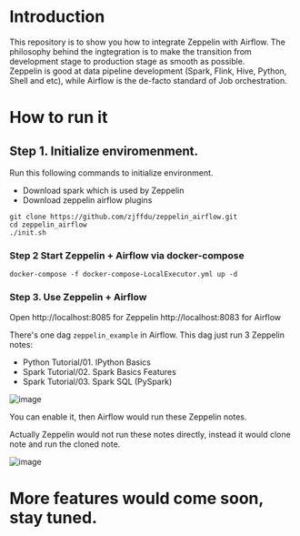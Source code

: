 # Introduction

This repository is to show you how to integrate Zeppelin with Airflow. 
The philosophy behind the ingtegration is to make the transition from development stage to production stage as smooth as possible.  
Zeppelin is good at data pipeline development (Spark, Flink, Hive, Python, Shell and etc), while Airflow is the de-facto standard of Job orchestration.

# How to run it

## Step 1. Initialize enviromenment. 

Run this following commands to initialize environment.

* Download spark which is used by Zeppelin
* Download zeppelin airflow plugins 

```
git clone https://github.com/zjffdu/zeppelin_airflow.git
cd zeppelin_airflow
./init.sh
```

### Step 2  Start Zeppelin + Airflow via docker-compose

```
docker-compose -f docker-compose-LocalExecutor.yml up -d
```


### Step 3. Use Zeppelin + Airflow

Open http://localhost:8085 for Zeppelin http://localhost:8083 for Airflow

There's one dag `zeppelin_example` in Airflow. This dag just run 3 Zeppelin notes:
* Python Tutorial/01. IPython Basics
* Spark Tutorial/02. Spark Basics Features
* Spark Tutorial/03. Spark SQL (PySpark)

![image](https://user-images.githubusercontent.com/164491/137468051-56b3f50c-f04d-463b-9768-9cc88f7fe4b2.png)

You can enable it, then Airflow would run these Zeppelin notes.

Actually Zeppelin would not run these notes directly, instead it would clone note and run the cloned note. 

![image](https://user-images.githubusercontent.com/164491/137468357-75f4264d-58b8-43a7-a24a-fbf647b8c5bc.png)


# More features would come soon, stay tuned.


